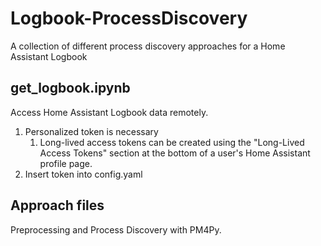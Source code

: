 # Logbook-ProcessDiscovery
A collection of different process discovery approaches for a Home Assistant Logbook

## get_logbook.ipynb
Access Home Assistant Logbook data remotely.

1. Personalized token is necessary
    1. Long-lived access tokens can be created using the "Long-Lived Access Tokens" section at the bottom of a user's Home Assistant profile page.
2. Insert token into config.yaml

## Approach files
Preprocessing and Process Discovery with PM4Py.
